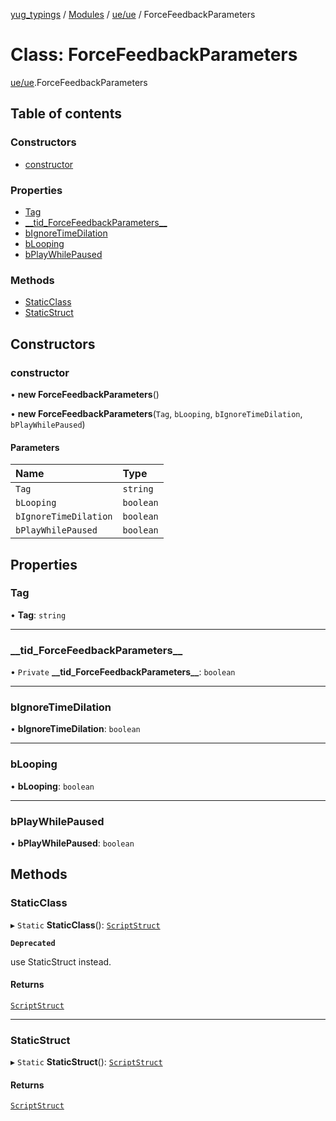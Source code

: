 [yug_typings](../README.md) / [Modules](../modules.md) / [ue/ue](../modules/ue_ue.md) / ForceFeedbackParameters

# Class: ForceFeedbackParameters

[ue/ue](../modules/ue_ue.md).ForceFeedbackParameters

## Table of contents

### Constructors

- [constructor](ue_ue.ForceFeedbackParameters.md#constructor)

### Properties

- [Tag](ue_ue.ForceFeedbackParameters.md#tag)
- [\_\_tid\_ForceFeedbackParameters\_\_](ue_ue.ForceFeedbackParameters.md#__tid_forcefeedbackparameters__)
- [bIgnoreTimeDilation](ue_ue.ForceFeedbackParameters.md#bignoretimedilation)
- [bLooping](ue_ue.ForceFeedbackParameters.md#blooping)
- [bPlayWhilePaused](ue_ue.ForceFeedbackParameters.md#bplaywhilepaused)

### Methods

- [StaticClass](ue_ue.ForceFeedbackParameters.md#staticclass)
- [StaticStruct](ue_ue.ForceFeedbackParameters.md#staticstruct)

## Constructors

### constructor

• **new ForceFeedbackParameters**()

• **new ForceFeedbackParameters**(`Tag`, `bLooping`, `bIgnoreTimeDilation`, `bPlayWhilePaused`)

#### Parameters

| Name | Type |
| :------ | :------ |
| `Tag` | `string` |
| `bLooping` | `boolean` |
| `bIgnoreTimeDilation` | `boolean` |
| `bPlayWhilePaused` | `boolean` |

## Properties

### Tag

• **Tag**: `string`

___

### \_\_tid\_ForceFeedbackParameters\_\_

• `Private` **\_\_tid\_ForceFeedbackParameters\_\_**: `boolean`

___

### bIgnoreTimeDilation

• **bIgnoreTimeDilation**: `boolean`

___

### bLooping

• **bLooping**: `boolean`

___

### bPlayWhilePaused

• **bPlayWhilePaused**: `boolean`

## Methods

### StaticClass

▸ `Static` **StaticClass**(): [`ScriptStruct`](ue_ue.ScriptStruct.md)

**`Deprecated`**

use StaticStruct instead.

#### Returns

[`ScriptStruct`](ue_ue.ScriptStruct.md)

___

### StaticStruct

▸ `Static` **StaticStruct**(): [`ScriptStruct`](ue_ue.ScriptStruct.md)

#### Returns

[`ScriptStruct`](ue_ue.ScriptStruct.md)
